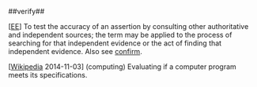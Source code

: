 ##verify##

\[[EE](SOURCES.md#EE)\]  To test the accuracy of an assertion by consulting other authoritative and independent sources; the term may be applied to the process of searching for that independent evidence or the act of finding that independent evidence. Also see [confirm](confirm.md).

\[[Wikipedia](https://en.wikipedia.org/wiki/Verification_and_validation) 2014-11-03\] (computing) Evaluating if a computer program meets its specifications.
